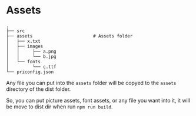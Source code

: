 # Assets

```
.
├── src
├── assets                       # Assets folder
│   ├── x.txt
│   ├── images
│   │     ├── a.png
│   │     └── b.jpg
│   └── fonts
│         └── c.ttf
└── priconfig.json
```

Any file you can put into the `assets` folder will be copyed to the `assets` directory of the dist folder.

So, you can put picture assets, font assets, or any file you want into it, it will be move to dist dir when run `npm run build`.
